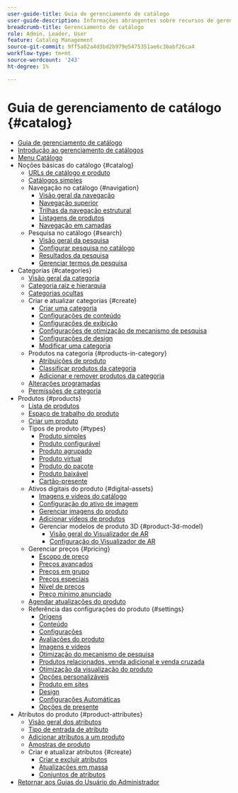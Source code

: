 ```yaml
---
user-guide-title: Guia de gerenciamento de catálogo
user-guide-description: Informações abrangentes sobre recursos de gerenciamento de catálogos para administradores do Adobe Commerce e do Magento Open Source e profissionais de marketing de eCommerce.
breadcrumb-title: Gerenciamento de catálogo
role: Admin, Leader, User
feature: Catalog Management
source-git-commit: 9ff5a82a4d3bd2b979e5475351ae6c3babf26ca4
workflow-type: tm+mt
source-wordcount: '243'
ht-degree: 1%

---
```



# Guia de gerenciamento de catálogo {#catalog}

+ [Guia de gerenciamento de catálogo](guide-overview.md)
+ [Introdução ao gerenciamento de catálogos](introduction.md)
+ [Menu Catálogo](catalog-menu.md)
+ Noções básicas do catálogo {#catalog}
   + [URLs de catálogo e produto](catalog-urls.md)
   + [Catálogos simples](catalog-flat.md)
   + Navegação no catálogo {#navigation}
      + [Visão geral da navegação](navigation.md)
      + [Navegação superior](navigation-top.md)
      + [Trilhas da navegação estrutural](navigation-breadcrumb-trail.md)
      + [Listagens de produtos](navigation-product-listings.md)
      + [Navegação em camadas](navigation-layered.md)
   + Pesquisa no catálogo {#search}
      + [Visão geral da pesquisa](search.md)
      + [Configurar pesquisa no catálogo](search-configuration.md)
      + [Resultados da pesquisa](search-results.md)
      + [Gerenciar termos de pesquisa](search-terms.md)
+ Categorias {#categories}
   + [Visão geral da categoria](categories.md)
   + [Categoria raiz e hierarquia](category-root.md)
   + [Categorias ocultas](category-hidden.md)
   + Criar e atualizar categorias {#create}
      + [Criar uma categoria](category-create.md)
      + [Configurações de conteúdo](categories-content-settings.md)
      + [Configurações de exibição](categories-display-settings.md)
      + [Configurações de otimização de mecanismo de pesquisa](categories-search-engine-optimization.md)
      + [Configurações de design](categories-custom-design.md)
      + [Modificar uma categoria](category-modify.md)
   + Produtos na categoria {#products-in-category}
      + [Atribuições de produto](categories-product-assignments.md)
      + [Classificar produtos da categoria](category-products-sort.md)
      + [Adicionar e remover produtos da categoria](category-products-add.md)
   + [Alterações programadas](category-scheduled-changes.md)
   + [Permissões de categoria](category-permissions.md)
+ Produtos {#products}
   + [Lista de produtos](products-list.md)
   + [Espaço de trabalho do produto](product-workspace.md)
   + [Criar um produto](product-create.md)
   + Tipos de produto {#types}
      + [Produto simples](product-create-simple.md)
      + [Produto configurável](product-create-configurable.md)
      + [Produto agrupado](product-create-grouped.md)
      + [Produto virtual](product-create-virtual.md)
      + [Produto do pacote](product-create-bundle.md)
      + [Produto baixável](product-create-downloadable.md)
      + [Cartão-presente](product-gift-card-create.md)
   + Ativos digitais do produto {#digital-assets}
      + [Imagens e vídeos do catálogo](catalog-images-video.md)
      + [Configuração do ativo de imagem](product-image-config.md)
      + [Gerenciar imagens do produto](product-image.md)
      + [Adicionar vídeos de produtos](product-video.md)
      + Gerenciar modelos de produto 3D {#product-3d-model}
         + [Visão geral do Visualizador de AR](ar-viewer-overview.md)
         + [Configuração do Visualizador de AR](ar-viewer-setup.md)
   + Gerenciar preços {#pricing}
      + [Escopo de preço](catalog-price-scope.md)
      + [Preços avançados](pricing-advanced.md)
      + [Preços em grupo](product-price-group.md)
      + [Preços especiais](product-price-special.md)
      + [Nível de preços](product-price-tier.md)
      + [Preço mínimo anunciado](product-price-minimum-advertised.md)
   + [Agendar atualizações do produto](product-scheduled-changes.md)
   + Referência das configurações do produto {#settings}
      + [Origens](sources.md)
      + [Conteúdo](product-content.md)
      + [Configurações](product-configurations.md)
      + [Avaliações do produto](settings-advanced-product-reviews.md)
      + [Imagens e vídeos](product-images-and-video.md)
      + [Otimização do mecanismo de pesquisa](product-search-engine-optimization.md)
      + [Produtos relacionados, venda adicional e venda cruzada](related-products-up-sells-cross-sells.md)
      + [Otimização da visualização do produto](product-view-optimization.md)
      + [Opções personalizáveis](settings-advanced-custom-options.md)
      + [Produto em sites](settings-basic-websites.md)
      + [Design](settings-advanced-design.md)
      + [Configurações Automáticas](product-autosettings.md)
      + [Opções de presente](product-gift-options.md)
+ Atributos do produto {#product-attributes}
   + [Visão geral dos atributos](product-attributes.md)
   + [Tipo de entrada de atributo](attributes-input-types.md)
   + [Adicionar atributos a um produto](product-attributes-add.md)
   + [Amostras de produto](swatches.md)
   + Criar e atualizar atributos {#create}
      + [Criar e excluir atributos](attribute-product-create.md)
      + [Atualizações em massa](bulk-product-attribute-update.md)
      + [Conjuntos de atributos](attribute-sets.md)
+ [Retornar aos Guias do Usuário do Administrador](https://experienceleague.adobe.com/en/docs/commerce-admin/user-guides/home)

